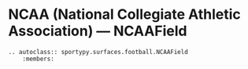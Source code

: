 # NCAA (National Collegiate Athletic Association) &mdash; NCAAField

```{eval-rst}
.. autoclass:: sportypy.surfaces.football.NCAAField
    :members:
```
